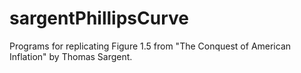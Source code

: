 # sargentPhillipsCurve
Programs for replicating Figure 1.5 from "The Conquest of American Inflation" by Thomas Sargent.
